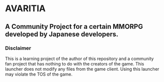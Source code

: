 ﻿# AVARITIA   


## A Community Project for a certain MMORPG developed by Japanese developers.   
   

### Disclaimer   
This is a learning project of the author of this repository and a community fan project that has nothing to do with the creators of the game. This launcher does not modify any files from the game client. Using this launcher may violate the TOS of the game.
